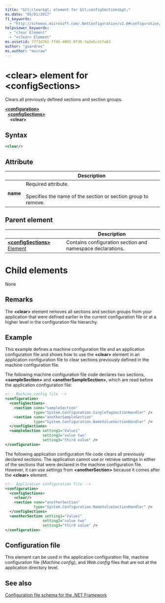 ```yaml
---
title: "&lt;clear&gt; element for &lt;configSections&gt;"
ms.date: "05/01/2017"
f1_keywords: 
  - "http://schemas.microsoft.com/.NetConfiguration/v2.0#configuration/configSections/clear"
helpviewer_keywords: 
  - "clear Element"
  - "<clear> Element"
ms.assetid: 77f1d761-ff45-4001-8f36-3a3e5c41fa63
author: "guardrex"
ms.author: "mairaw"
---
```


# \<clear> element for \<configSections>

Clears all previously defined sections and section groups.

[**\<configuration>**](~/docs/framework/configure-apps/file-schema/configuration-element.md)   
&nbsp;&nbsp;[**\<configSections>**](~/docs/framework/configure-apps/file-schema/configsections-element-for-configuration.md)   
&nbsp;&nbsp;&nbsp;&nbsp;**\<clear>**

## Syntax

```xml
<clear/>
```

## Attribute

|           | Description |
| --------- | ----------- |
| **name**  | Required attribute.<br><br>Specifies the name of the section or section group to remove. |

## Parent element

|     | Description |
| --- | ----------- |
| [**\<configSections>** Element](~/docs/framework/configure-apps/file-schema/configsections-element-for-configuration.md) | Contains configuration section and namespace declarations. |

# Child elements

None

## Remarks

The **\<clear>** element removes all sections and section groups from your application that were defined earlier in the current configuration file or at a higher level in the configuration file hierarchy.

## Example

This example defines a machine configuration file and an application configuration file and shows how to use the **\<clear>** element in an application configuration file to clear sections previously defined in the machine configuration file.

The following machine configuration file code declares two sections, **\<sampleSection>** and **\<anotherSampleSection>**, which are read before the application configuration file:

```xml
<!-- Machine.config file -->
<configuration>
  <configSections>
    <section name="sampleSection"
             type="System.Configuration.SingleTagSectionHandler" />
    <section name="anotherSampleSection"
             type="System.Configuration.NameValueSectionHandler" />
  </configSections>
  <sampleSection setting1="Value1" 
                 setting2="value two" 
                 setting3="third value" />
</configuration>
```

The following application configuration file code clears all previously declared sections. The application cannot use or retrieve settings in either of the sections that were declared in the machine configuration file. However, it can use settings from **\<anotherSection>** because it comes after the **\<clear>** element.

```xml
<!-- Application configuration file -->
<configuration>
  <configSections>
    <clear/>
    <section name="anotherSection"
             type="System.Configuration.NameValueSectionHandler" />
  </configSections>
  <anotherSection setting1="Value1" 
                 setting2="value two" 
                 setting3="third value" />
</configuration>
```

## Configuration file

This element can be used in the application configuration file, machine configuration file (*Machine.config*), and *Web.config* files that are not at the application directory level.

## See also

[Configuration file schema for the .NET Framework](~/docs/framework/configure-apps/file-schema/index.md)
